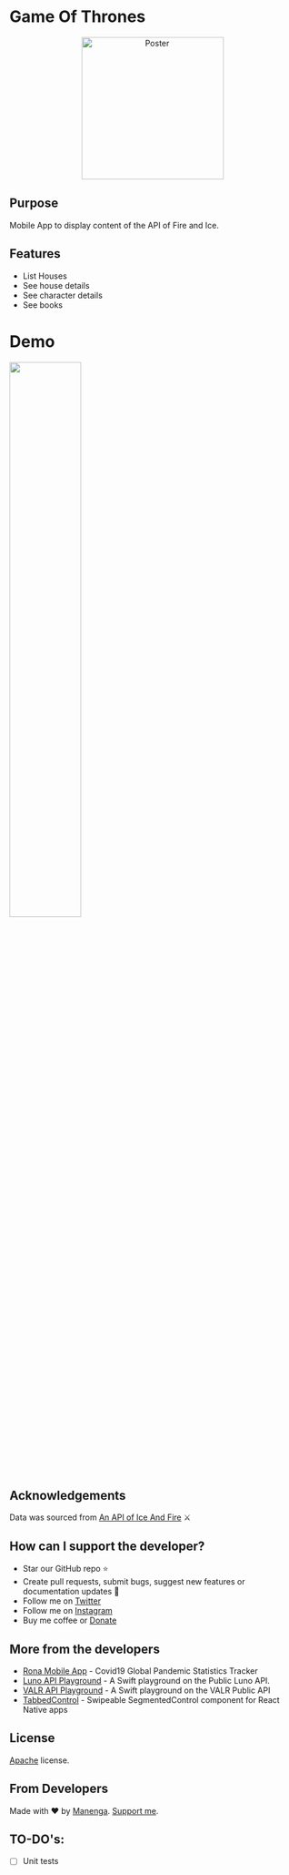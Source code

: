 # Game Of Thrones 
<p align="center">
  <img src="https://flxt.tmsimg.com/assets/p8553063_b_v13_ay.jpg" width="250" title="Poster">
</p>

## Purpose
Mobile App to display content of the API of Fire and Ice.

## Features
* List Houses
* See house details
* See character details
* See books

# Demo
<img src="https://github.com/manenga/GameOfThrones/blob/main/VideoDemo.gif?raw=true" width="50%" /> 

## Acknowledgements
Data was sourced from [An API of Ice And Fire](https://anapioficeandfire.com) ⚔️ <br/>

## How can I support the developer?
- Star our GitHub repo ⭐
- Create pull requests, submit bugs, suggest new features or documentation updates 🔧
- Follow me on [Twitter](https://twitter.com/mmungandi)
- Follow me on [Instagram](https://instagram.com/mungandi)
- Buy me coffee or [Donate](https://paypal.me/Mungandi)

## More from the developers
- [Rona Mobile App](https://github.com/manenga/Rona/) - Covid19 Global Pandemic Statistics Tracker
- [Luno API Playground](https://github.com/manenga/LunoAPI) - A Swift playground on the Public Luno API.
- [VALR API Playground](https://github.com/manenga/Valr-API) - A Swift playground on the VALR Public API
- [TabbedControl](https://github.com/manenga/react-native-tabbed-control) - Swipeable SegmentedControl component for React Native apps

## License
[Apache](https://github.com/manenga/GameOfThrones/blob/main/LICENSE) license.

## From Developers
Made with ♥ by [Manenga](https://linkedin.com/in/mungandi/). [Support me](https://paypal.me/Mungandi).

## TO-DO's:
- [ ] Unit tests

